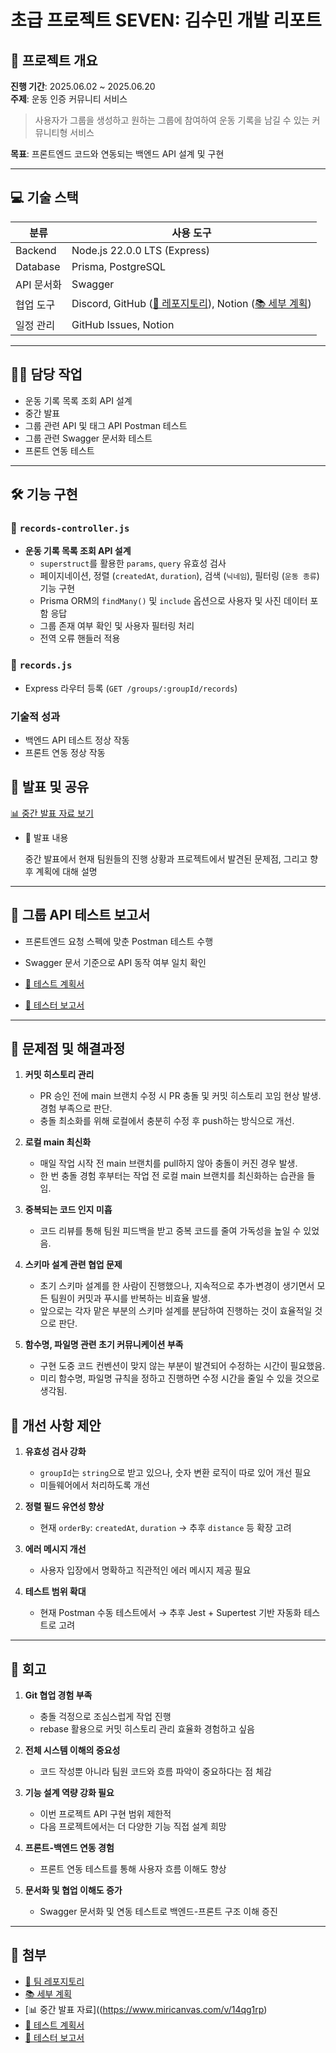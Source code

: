 # 초급 프로젝트 SEVEN: 김수민 개발 리포트

## 📌 프로젝트 개요  
**진행 기간**: 2025.06.02 ~ 2025.06.20  
**주제**: 운동 인증 커뮤니티 서비스  
> 사용자가 그룹을 생성하고 원하는 그룹에 참여하여 운동 기록을 남길 수 있는 커뮤니티형 서비스  

**목표**: 프론트엔드 코드와 연동되는 백엔드 API 설계 및 구현

---

## 💻 기술 스택

| **분류** | **사용 도구** |
| --- | --- |
| Backend | Node.js 22.0.0 LTS (Express) |
| Database | Prisma, PostgreSQL |
| API 문서화 | Swagger |
| 협업 도구 | Discord, GitHub ([🔗 레포지토리](https://github.com/singnyeo/nb02-seven-team2)), Notion ([📚 세부 계획](https://www.notion.so/206fca01d5c980689666cc5d59fbef08?pvs=21)) |
| 일정 관리 | GitHub Issues, Notion |

---

## 👨‍💻 담당 작업  

- 운동 기록 목록 조회 API 설계
- 중간 발표
- 그룹 관련 API 및 태그 API Postman 테스트
- 그룹 관련 Swagger 문서화 테스트
- 프론트 연동 테스트

---

## 🛠️ 기능 구현

### 📁 `records-controller.js`

- **운동 기록 목록 조회 API 설계**
  - `superstruct`를 활용한 `params`, `query` 유효성 검사
  - 페이지네이션, 정렬 (`createdAt`, `duration`), 검색 (`닉네임`), 필터링 (`운동 종류`) 기능 구현
  - Prisma ORM의 `findMany()` 및 `include` 옵션으로 사용자 및 사진 데이터 포함 응답
  - 그룹 존재 여부 확인 및 사용자 필터링 처리
  - 전역 오류 핸들러 적용

### 📁 `records.js`

- Express 라우터 등록 (`GET /groups/:groupId/records`)

### 기술적 성과 
* 백엔드 API 테스트 정상 작동
* 프론트 연동 정상 작동

## 🎤 발표 및 공유

[📊 중간 발표 자료 보기](https://www.miricanvas.com/v/14qg1rp)

* 📢 발표 내용 

  중간 발표에서 현재 팀원들의 진행 상황과 프로젝트에서 발견된 문제점, 그리고 향후 계획에 대해 설명

---

## 🧪 그룹 API 테스트 보고서

- 프론트엔드 요청 스펙에 맞춘 Postman 테스트 수행  
- Swagger 문서 기준으로 API 동작 여부 일치 확인 

- [🔗 테스트 계획서](https://www.notion.so/seven-210a1c7d0d6a80269a25f5476a37c7a3?source=copy_link)  
- [🔗 테스터 보고서](https://www.notion.so/seven-217a1c7d0d6a80388cdbc33daf0f60da?source=copy_link)

---

## 🧩 문제점 및 해결과정

1. **커밋 히스토리 관리**  
   - PR 승인 전에 main 브랜치 수정 시 PR 충돌 및 커밋 히스토리 꼬임 현상 발생. 경험 부족으로 판단.  
   - 충돌 최소화를 위해 로컬에서 충분히 수정 후 push하는 방식으로 개선.

2. **로컬 main 최신화**  
   - 매일 작업 시작 전 main 브랜치를 pull하지 않아 충돌이 커진 경우 발생.  
   - 한 번 충돌 경험 후부터는 작업 전 로컬 main 브랜치를 최신화하는 습관을 들임.

3. **중복되는 코드 인지 미흡**  
   - 코드 리뷰를 통해 팀원 피드백을 받고 중복 코드를 줄여 가독성을 높일 수 있었음.

4. **스키마 설계 관련 협업 문제**  
   - 초기 스키마 설계를 한 사람이 진행했으나, 지속적으로 추가·변경이 생기면서 모든 팀원이 커밋과 푸시를 반복하는 비효율 발생.  
   - 앞으로는 각자 맡은 부분의 스키마 설계를 분담하여 진행하는 것이 효율적일 것으로 판단.

5. **함수명, 파일명 관련 초기 커뮤니케이션 부족**  
   - 구현 도중 코드 컨벤션이 맞지 않는 부분이 발견되어 수정하는 시간이 필요했음.  
   - 미리 함수명, 파일명 규칙을 정하고 진행하면 수정 시간을 줄일 수 있을 것으로 생각됨.


## 🧩 개선 사항 제안

1. **유효성 검사 강화**
   - `groupId`는 `string`으로 받고 있으나, 숫자 변환 로직이 따로 있어 개선 필요
   - 미들웨어에서 처리하도록 개선

2. **정렬 필드 유연성 향상**
   - 현재 `orderBy`: `createdAt`, `duration` → 추후 `distance` 등 확장 고려

3. **에러 메시지 개선**
   - 사용자 입장에서 명확하고 직관적인 에러 메시지 제공 필요

4. **테스트 범위 확대**
   - 현재 Postman 수동 테스트에서 → 추후 Jest + Supertest 기반 자동화 테스트로 고려

---

## 🔁 회고

1. **Git 협업 경험 부족**  
   - 충돌 걱정으로 조심스럽게 작업 진행  
   - rebase 활용으로 커밋 히스토리 관리 효율화 경험하고 싶음

2. **전체 시스템 이해의 중요성**  
   - 코드 작성뿐 아니라 팀원 코드와 흐름 파악이 중요하다는 점 체감

3. **기능 설계 역량 강화 필요**  
   - 이번 프로젝트 API 구현 범위 제한적  
   - 다음 프로젝트에서는 더 다양한 기능 직접 설계 희망

4. **프론트-백엔드 연동 경험**  
   - 프론트 연동 테스트를 통해 사용자 흐름 이해도 향상

5. **문서화 및 협업 이해도 증가**  
   - Swagger 문서화 및 연동 테스트로 백엔드-프론트 구조 이해 증진


---

## 📎 첨부 
- [🔗 팀 레포지토리](https://github.com/singnyeo/nb02-seven-team2)
- [📚 세부 계획](https://www.notion.so/206fca01d5c980689666cc5d59fbef08?pvs=21)
- [📊 중간 발표 자료]((https://www.miricanvas.com/v/14qg1rp)
- [🔗 테스트 계획서](https://www.notion.so/seven-210a1c7d0d6a80269a25f5476a37c7a3?source=copy_link)  
- [🔗 테스터 보고서](https://www.notion.so/seven-217a1c7d0d6a80388cdbc33daf0f60da?source=copy_link)
